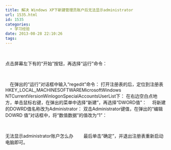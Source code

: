 ```yaml
---
title: 解决 Windows XP下新建管理员账户后无法显示administrator
url: 1535.html
id: 1535
categories:
  - 学习经验
date: 2013-08-28 22:10:26
tags:
---
```


   
  
点击屏幕左下有的“开始”按钮，再选择“运行”命令：  
  
   
  
　在弹出的“运行”对话框中输入“regedit”命令： 打开注册表的后，定位到注册表HKEY\_LOCAL\_MACHINESOFTWAREMicrosoftWindows NTCurrentVersionWinlogonSpecialAccountsUserList下： 在右边空白点地方，单击鼠标右键，在弹出的菜单中选择“新建”，再选择“DWORD值”： 　将新建的DOWRD值名称改为Administrator： 双击Administrator键值，在弹出的“编辑DOWRD 值”对话框中，将“数值数据”的值改为“1”：  
  
   
  
无法显示administrator账户怎么办 　　最后单击“确定”，并退出注册表重新启动电脑即可。
